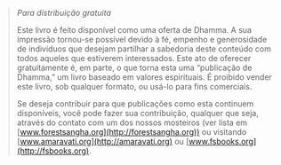 > *Para distribuição gratuita*
>
> Este livro é feito disponível como uma oferta de Dhamma. A sua
> impressão tornou-se possível devido à fé, empenho e generosidade de
> indivíduos que desejam partilhar a sabedoria deste conteúdo com todos
> aqueles que estiverem interessados. Este ato de oferecer gratuitamente
> é, em parte, o que torna esta uma “publicação de Dhamma,” um livro
> baseado em valores espirituais. É proibido vender este livro, sob
> qualquer formato, ou usá-lo para fins comerciais.
>
> Se deseja contribuir para que publicações como esta continuem
> disponíveis, você pode fazer sua contribuição, qualquer que seja,
> através do contato com um dos nossos mosteiros (ver lista em
> [www.forestsangha.org](http://forestsangha.org)) ou visitando
> [www.amaravati.org](http://amaravati.org) ou
> [www.fsbooks.org](http://fsbooks.org).
